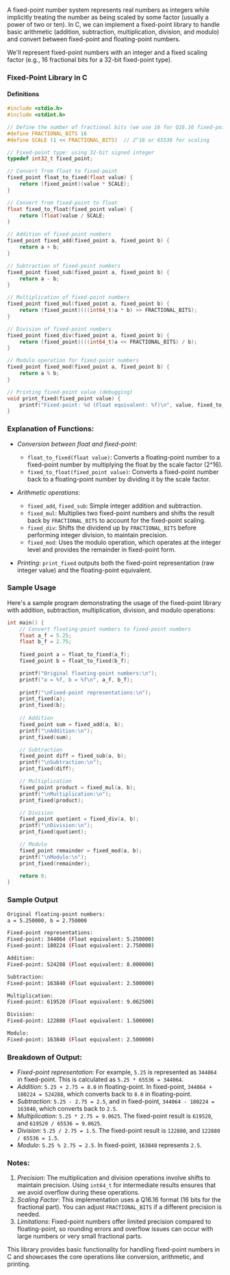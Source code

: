 A fixed-point number system represents real numbers as integers while implicitly treating the number as being scaled by some factor (usually a power of two or ten). In C, we can implement a fixed-point library to handle basic arithmetic (addition, subtraction, multiplication, division, and modulo) and convert between fixed-point and floating-point numbers.

We'll represent fixed-point numbers with an integer and a fixed scaling factor (e.g., 16 fractional bits for a 32-bit fixed-point type).

### Fixed-Point Library in C

#### Definitions

```c
#include <stdio.h>
#include <stdint.h>

// Define the number of fractional bits (we use 16 for Q16.16 fixed-point format)
#define FRACTIONAL_BITS 16
#define SCALE (1 << FRACTIONAL_BITS)  // 2^16 or 65536 for scaling

// Fixed-point type: using 32-bit signed integer
typedef int32_t fixed_point;

// Convert from float to fixed-point
fixed_point float_to_fixed(float value) {
    return (fixed_point)(value * SCALE);
}

// Convert from fixed-point to float
float fixed_to_float(fixed_point value) {
    return (float)value / SCALE;
}

// Addition of fixed-point numbers
fixed_point fixed_add(fixed_point a, fixed_point b) {
    return a + b;
}

// Subtraction of fixed-point numbers
fixed_point fixed_sub(fixed_point a, fixed_point b) {
    return a - b;
}

// Multiplication of fixed-point numbers
fixed_point fixed_mul(fixed_point a, fixed_point b) {
    return (fixed_point)(((int64_t)a * b) >> FRACTIONAL_BITS);
}

// Division of fixed-point numbers
fixed_point fixed_div(fixed_point a, fixed_point b) {
    return (fixed_point)(((int64_t)a << FRACTIONAL_BITS) / b);
}

// Modulo operation for fixed-point numbers
fixed_point fixed_mod(fixed_point a, fixed_point b) {
    return a % b;
}

// Printing fixed-point value (debugging)
void print_fixed(fixed_point value) {
    printf("Fixed-point: %d (Float equivalent: %f)\n", value, fixed_to_float(value));
}
```

### Explanation of Functions:

- *Conversion between float and fixed-point*:
  - `float_to_fixed(float value)`: Converts a floating-point number to a fixed-point number by multiplying the float by the scale factor (2^16).
  - `fixed_to_float(fixed_point value)`: Converts a fixed-point number back to a floating-point number by dividing it by the scale factor.
  
- *Arithmetic operations*:
  - `fixed_add`, `fixed_sub`: Simple integer addition and subtraction.
  - `fixed_mul`: Multiplies two fixed-point numbers and shifts the result back by `FRACTIONAL_BITS` to account for the fixed-point scaling.
  - `fixed_div`: Shifts the dividend up by `FRACTIONAL_BITS` before performing integer division, to maintain precision.
  - `fixed_mod`: Uses the modulo operation, which operates at the integer level and provides the remainder in fixed-point form.

- *Printing*: `print_fixed` outputs both the fixed-point representation (raw integer value) and the floating-point equivalent.

### Sample Usage

Here's a sample program demonstrating the usage of the fixed-point library with addition, subtraction, multiplication, division, and modulo operations:

```c
int main() {
    // Convert floating-point numbers to fixed-point numbers
    float a_f = 5.25;
    float b_f = 2.75;
    
    fixed_point a = float_to_fixed(a_f);
    fixed_point b = float_to_fixed(b_f);

    printf("Original floating-point numbers:\n");
    printf("a = %f, b = %f\n", a_f, b_f);
    
    printf("\nFixed-point representations:\n");
    print_fixed(a);
    print_fixed(b);
    
    // Addition
    fixed_point sum = fixed_add(a, b);
    printf("\nAddition:\n");
    print_fixed(sum);

    // Subtraction
    fixed_point diff = fixed_sub(a, b);
    printf("\nSubtraction:\n");
    print_fixed(diff);

    // Multiplication
    fixed_point product = fixed_mul(a, b);
    printf("\nMultiplication:\n");
    print_fixed(product);

    // Division
    fixed_point quotient = fixed_div(a, b);
    printf("\nDivision:\n");
    print_fixed(quotient);

    // Modulo
    fixed_point remainder = fixed_mod(a, b);
    printf("\nModulo:\n");
    print_fixed(remainder);

    return 0;
}
```

### Sample Output

```bash
Original floating-point numbers:
a = 5.250000, b = 2.750000

Fixed-point representations:
Fixed-point: 344064 (Float equivalent: 5.250000)
Fixed-point: 180224 (Float equivalent: 2.750000)

Addition:
Fixed-point: 524288 (Float equivalent: 8.000000)

Subtraction:
Fixed-point: 163840 (Float equivalent: 2.500000)

Multiplication:
Fixed-point: 619520 (Float equivalent: 9.062500)

Division:
Fixed-point: 122880 (Float equivalent: 1.500000)

Modulo:
Fixed-point: 163840 (Float equivalent: 2.500000)
```

### Breakdown of Output:

- *Fixed-point representation*: For example, `5.25` is represented as `344064` in fixed-point. This is calculated as `5.25 * 65536 = 344064`.
- *Addition*: `5.25 + 2.75 = 8.0` in floating-point. In fixed-point, `344064 + 180224 = 524288`, which converts back to `8.0` in floating-point.
- *Subtraction*: `5.25 - 2.75 = 2.5`, and in fixed-point, `344064 - 180224 = 163840`, which converts back to `2.5`.
- *Multiplication*: `5.25 * 2.75 = 9.0625`. The fixed-point result is `619520`, and `619520 / 65536 = 9.0625`.
- *Division*: `5.25 / 2.75 = 1.5`. The fixed-point result is `122880`, and `122880 / 65536 = 1.5`.
- *Modulo*: `5.25 % 2.75 = 2.5`. In fixed-point, `163840` represents `2.5`.

### Notes:

1. *Precision*: The multiplication and division operations involve shifts to maintain precision. Using `int64_t` for intermediate results ensures that we avoid overflow during these operations.
2. *Scaling Factor*: This implementation uses a Q16.16 format (16 bits for the fractional part). You can adjust `FRACTIONAL_BITS` if a different precision is needed.
3. *Limitations*: Fixed-point numbers offer limited precision compared to floating-point, so rounding errors and overflow issues can occur with large numbers or very small fractional parts.

This library provides basic functionality for handling fixed-point numbers in C and showcases the core operations like conversion, arithmetic, and printing.
